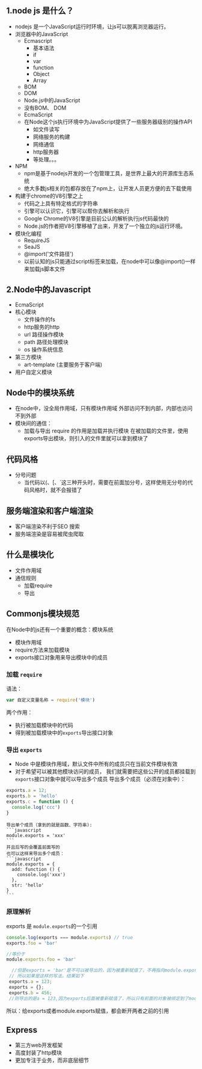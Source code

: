 ## 1.node js 是什么？
- nodejs 是一个JavaScript运行时环境，让js可以脱离浏览器运行。
- 浏览器中的JavaScript
  - Ecmascript
    - 基本语法
    - if
    - var 
    - function
    - Object
    - Array
  - BOM
  - DOM
  - Node.js中的JavaScript
  - 没有BOM、 DOM
  - EcmaScript
  - 在Node这个js执行环境中为JavaScript提供了一些服务器级别的操作API
    - 如文件读写
    - 网络服务的构建
    - 网络通信
    - http服务器
    - 等处理。。。
- NPM
  - npm是基于nodejs开发的一个包管理工具，是世界上最大的开源库生态系统
  - 绝大多数js相关的包都存放在了npm上，让开发人员更方便的去下载使用
- 构建于chrome的V8引擎之上
  - 代码之上具有特定格式的字符串
  - 引擎可以认识它，引擎可以帮你去解析和执行
  - Google Chrome的V8引擎是目前公认的解析执行js代码最快的
  - Node.js的作者把V8引擎移植了出来，开发了一个独立的js运行环境。
- 模块化编程
  - RequireJS
  - SeaJS
  - @import('文件路径')
  - 以前认知的js只能通过script标签来加载，在node中可以像@import()一样来加载js脚本文件
## 2.Node中的Javascript
- EcmaScript
- 核心模块
  - 文件操作的fs
  - http服务的http
  - url 路径操作模块
  - path 路径处理模块
  - os 操作系统信息
- 第三方模块
  - art-template (主要服务于客户端)
- 用户自定义模块
## Node中的模块系统
  - 在node中，没全局作用域，只有模块作用域 外部访问不到内部，内部也访问不到外部
  - 模块间的通信：
    - 加载与导出
    require 的作用是加载并执行模块
    在被加载的文件里，使用exports导出模块，则引入的文件里就可以拿到模块了

## 代码风格
- 分号问题
  * 当代码以(、[、`这三种开头时，需要在前面加分号，这样使用无分号的代码风格时，就不会报错了
## 服务端渲染和客户端渲染
 - 客户端渲染不利于SEO 搜索
 - 服务端渲染是容易被爬虫爬取
## 什么是模块化
- 文件作用域
- 通信规则
   + 加载require
   + 导出 
## Commonjs模块规范
 在Node中的js还有一个重要的概念：模块系统
  - 模块作用域
  - require方法来加载模块
  - exports接口对象用来导出模块中的成员
  ### 加载 `require`
  语法： 
  ```javascript
  var 自定义变量名称 = require('模块')
  ```
  两个作用：
   - 执行被加载模块中的代码
   - 得到被加载模块中的`exports`导出接口对象
  ### 导出 `exports`
   - Node 中是模块作用域，默认文件中所有的成员只在当前文件模块有效
   - 对于希望可以被其他模块访问的成员， 我们就需要把这些公开的成员都挂载到`exports`接口对象中就可以导出多个成员
   导出多个成员（必须在对象中）：
   ```javascript
   exports.a = 12;
   exports.b = 'hello'
   exports.c = function () {
     console.log('ccc')
   }
   ```
    导出单个成员（拿到的就是函数、字符串):
    ```javascript
    module.exports = 'xxx'
    ```
    并且后写的会覆盖前面写的
    也可以这样来导出多个成员：
    ```javascript
    module.exports = {
      add: function () {
        console.log('xxx')
      },
      str: 'hello'
    }
    ```
  ### 原理解析
  exports 是 `module.exports`的一个引用
  ```javascript
  console.log(exports === module.exports) // true
  exports.foo = 'bar'

  //等价于
  module.exports.foo = 'bar'
  ```
  ```javascript
    //但是exports = 'bar'是不可以被导出的，因为被重新赋值了，不再指向module.exports了
   // 所以如果是这样的写法，结果如下
   exports.a = 123;
   exports = {};
   exports.b = 456;
   //则导出的是a = 123,因为exports后面被重新赋值了，所以只有前面的对象被绑定到了module.exports上
  ```
  所以：给exports或者module.exports赋值，都会断开两者之前的引用
   ## Express
  + 第三方web开发框架
  + 高度封装了http模块
  + 更加专注于业务，而非底层细节